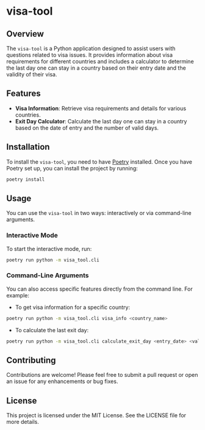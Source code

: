 # visa-tool

## Overview
The `visa-tool` is a Python application designed to assist users with questions related to visa issues. It provides information about visa requirements for different countries and includes a calculator to determine the last day one can stay in a country based on their entry date and the validity of their visa.

## Features
- **Visa Information**: Retrieve visa requirements and details for various countries.
- **Exit Day Calculator**: Calculate the last day one can stay in a country based on the date of entry and the number of valid days.

## Installation
To install the `visa-tool`, you need to have [Poetry](https://python-poetry.org/) installed. Once you have Poetry set up, you can install the project by running:

```bash
poetry install
```

## Usage
You can use the `visa-tool` in two ways: interactively or via command-line arguments.

### Interactive Mode
To start the interactive mode, run:

```bash
poetry run python -m visa_tool.cli
```

### Command-Line Arguments
You can also access specific features directly from the command line. For example:

- To get visa information for a specific country:

```bash
poetry run python -m visa_tool.cli visa_info <country_name>
```

- To calculate the last exit day:

```bash
poetry run python -m visa_tool.cli calculate_exit_day <entry_date> <valid_days>
```

## Contributing
Contributions are welcome! Please feel free to submit a pull request or open an issue for any enhancements or bug fixes.

## License
This project is licensed under the MIT License. See the LICENSE file for more details.